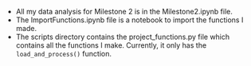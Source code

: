 - All my data analysis for Milestone 2 is in the Milestone2.ipynb file.
- The ImportFunctions.ipynb file is a notebook to import the functions I made.
- The scripts directory contains the project_functions.py file which contains all the functions I make. Currently, it only has the `load_and_process()` function.
